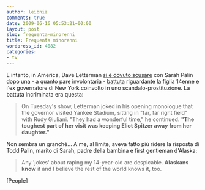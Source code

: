 ```yaml
---
author: leibniz
comments: true
date: 2009-06-16 05:53:21+00:00
layout: post
slug: frequenta-minorenni
title: Frequenta minorenni
wordpress_id: 4082
categories:
- tv
---
```


E intanto, in America, Dave Letterman [si è dovuto scusare](http://www.people.com/people/article/0,,20285335,00.html?xid=rss-topheadlines) con Sarah Palin dopo una - a quanto pare involontaria - [battuta](http://www.people.com/people/article/0,,20284295,00.html") riguardante la figlia 14enne e l'ex governatore di New York coinvolto in uno scandalo-prostituzione. La battuta incriminata era questa:


> On Tuesday's show, Letterman joked in his opening monologue that the governor visited Yankee Stadium, sitting in "far, far right field" with Rudy Giuliani. "They had a wonderful time," he continued. **"The toughest part of her visit was keeping Eliot Spitzer away from her daughter."**


Non sembra un granché... A me, al limite, aveva fatto più ridere la risposta di Todd Palin, marito di Sarah, padre della bambina e first gentleman d'Alaska:


> Any 'jokes' about raping my 14-year-old are despicable. **Alaskans know** it and I believe the rest of the world knows it, too.


[People]
